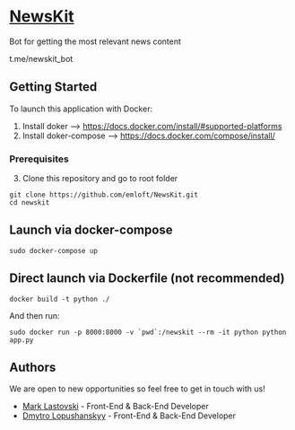 # [NewsKit](t.me/newskit_bot)

Bot for getting the most relevant news content

t.me/newskit_bot

## Getting Started

To launch this application with Docker:

1) Install doker --> https://docs.docker.com/install/#supported-platforms
2) Install doker-compose --> https://docs.docker.com/compose/install/

### Prerequisites

3) Clone this repository and go to root folder

```
git clone https://github.com/emloft/NewsKit.git
cd newskit
```

## Launch via docker-compose

```
sudo docker-compose up
```

## Direct launch via Dockerfile (not recommended)

```
docker build -t python ./
```
And then run:
```
sudo docker run -p 8000:8000 -v `pwd`:/newskit --rm -it python python app.py
```

## Authors

We are open to new opportunities so feel free to get in touch with us!

* [Mark Lastovski](https://www.facebook.com/mlastovski) - Front-End & Back-End Developer
* [Dmytro Lopushanskyy](https://www.facebook.com/profile.php?id=100007359646680) - Front-End & Back-End Developer






